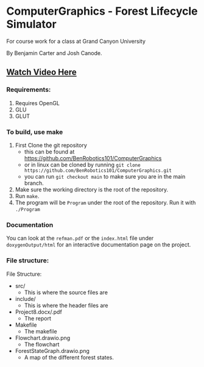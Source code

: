 # ComputerGraphics - Forest Lifecycle Simulator
For course work for a class at Grand Canyon University

By Benjamin Carter and Josh Canode.

[Watch Video Here](https://codingcando.com/fileShare/file?code=trees)
--- 

### Requirements:
1. Requires OpenGL
2. GLU
3. GLUT

### To build, use make
1. First Clone the git repository
    - this can be found at https://github.com/BenRobotics101/ComputerGraphics
    - or in linux can be cloned by running
        `git clone https://github.com/BenRobotics101/ComputerGraphics.git`
    - you can run `git checkout main` to make sure you are in the main branch. 
2. Make sure the working directory is the root of the repository.
3. Run `make`. 
4. The program will be `Program` under the root of the repository. Run it with `./Program`


### Documentation

You can look at the `refman.pdf` or the `index.html` file under `doxygenOutput/html` for an interactive documentation page on the project.

### File structure:

File Structure:
-	src/
	- This is where the source files are
-	include/
	- This is where the header files are
-	Project8.docx/.pdf
	- The report
-   Makefile
    - The makefile
-   Flowchart.drawio.png
    - The flowchart
-   ForestStateGraph.drawio.png
    - A map of the different forest states.

